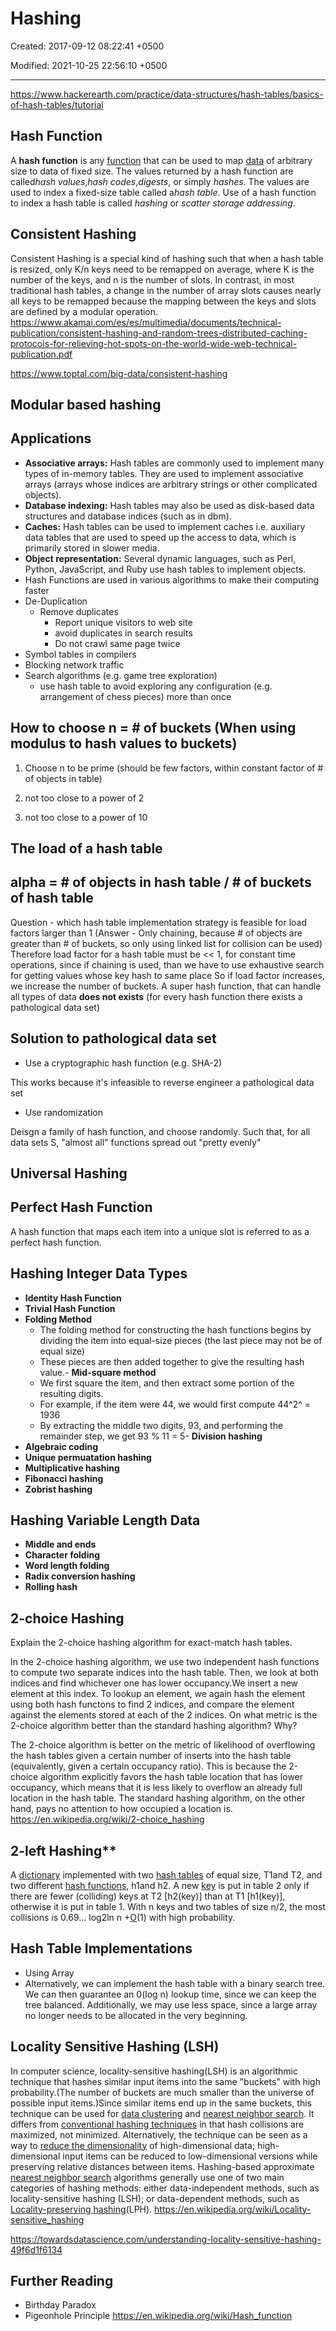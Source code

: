 # Hashing

Created: 2017-09-12 08:22:41 +0500

Modified: 2021-10-25 22:56:10 +0500

---

<https://www.hackerearth.com/practice/data-structures/hash-tables/basics-of-hash-tables/tutorial>

## Hash Function

A **hash function** is any [function](https://en.wikipedia.org/wiki/Function_(mathematics)) that can be used to map [data](https://en.wikipedia.org/wiki/Data_(computing)) of arbitrary size to data of fixed size. The values returned by a hash function are called*hash values*,*hash codes*,*digests*, or simply *hashes*. The values are used to index a fixed-size table called a*hash table*. Use of a hash function to index a hash table is called *hashing* or *scatter storage addressing*.

## Consistent Hashing

Consistent Hashing is a special kind of hashing such that when a hash table is resized, only K/n keys need to be remapped on average, where K is the number of the keys, and n is the number of slots. In contrast, in most traditional hash tables, a change in the number of array slots causes nearly all keys to be remapped because the mapping between the keys and slots are defined by a modular operation.
<https://www.akamai.com/es/es/multimedia/documents/technical-publication/consistent-hashing-and-random-trees-distributed-caching-protocols-for-relieving-hot-spots-on-the-world-wide-web-technical-publication.pdf>

<https://www.toptal.com/big-data/consistent-hashing>

## Modular based hashing

## Applications

- **Associative arrays:** Hash tables are commonly used to implement many types of in-memory tables. They are used to implement associative arrays (arrays whose indices are arbitrary strings or other complicated objects).
- **Database indexing:** Hash tables may also be used as disk-based data structures and database indices (such as in dbm).
- **Caches:** Hash tables can be used to implement caches i.e. auxiliary data tables that are used to speed up the access to data, which is primarily stored in slower media.
- **Object representation:** Several dynamic languages, such as Perl, Python, JavaScript, and Ruby use hash tables to implement objects.
- Hash Functions are used in various algorithms to make their computing faster
- De-Duplication
  - Remove duplicates
    - Report unique visitors to web site
    - avoid duplicates in search results
    - Do not crawl same page twice
- Symbol tables in compilers
- Blocking network traffic
- Search algorithms (e.g. game tree exploration)
  - use hash table to avoid exploring any configuration (e.g. arrangement of chess pieces) more than once

## How to choose n = # of buckets (When using modulus to hash values to buckets)

1. Choose n to be prime (should be few factors, within constant factor of # of objects in table)

2. not too close to a power of 2

3. not too close to a power of 10

## The load of a hash table

## alpha = # of objects in hash table / # of buckets of hash table

Question - which hash table implementation strategy is feasible for load factors larger than 1 (Answer - Only chaining, because # of objects are greater than # of buckets, so only using linked list for collision can be used)
Therefore load factor for a hash table must be << 1, for constant time operations, since if chaining is used, than we have to use exhaustive search for getting values whose key hash to same place
So if load factor increases, we increase the number of buckets.
A super hash function, that can handle all types of data **does not exists** (for every hash function there exists a pathological data set)

## Solution to pathological data set

- Use a cryptographic hash function (e.g. SHA-2)

This works because it's infeasible to reverse engineer a pathological data set

- Use randomization

Deisgn a family of hash function, and choose randomly. Such that, for all data sets S, "almost all" functions spread out "pretty evenly"

## Universal Hashing

## Perfect Hash Function

A hash function that maps each item into a unique slot is referred to as a perfect hash function.

## Hashing Integer Data Types

- **Identity Hash Function**
- **Trivial Hash Function**
- **Folding Method**
  - The folding method for constructing the hash functions begins by dividing the item into equal-size pieces (the last piece may not be of equal size)
  - These pieces are then added together to give the resulting hash value.-  **Mid-square method**
  - We first square the item, and then extract some portion of the resulting digits.
  - For example, if the item were 44, we would first compute 44^2^ = 1936
  - By extracting the middle two digits, 93, and performing the remainder step, we get 93 % 11 = 5-  **Division hashing**
- **Algebraic coding**
- **Unique permuatation hashing**
- **Multiplicative hashing**
- **Fibonacci hashing**
- **Zobrist hashing**

## Hashing Variable Length Data

- **Middle and ends**
- **Character folding**
- **Word length folding**
- **Radix conversion hashing**
- **Rolling hash**

## 2-choice Hashing

Explain the 2-choice hashing algorithm for exact-match hash tables.

In the 2-choice hashing algorithm, we use two independent hash functions to compute two separate indices into the hash table. Then, we look at both indices and find whichever one has lower occupancy.We insert a new element at this index. To lookup an element, we again hash the element using both hash functons to find 2 indices, and compare the element against the elements stored at each of the 2 indices.
On what metric is the 2-choice algorithm better than the standard hashing algorithm? Why?

The 2-choice algorithm is better on the metric of likelihood of overflowing the hash tables given a certain number of inserts into the hash table (equivalently, given a certain occupancy ratio). This is because the 2-choice algorithm explicitly favors the hash table location that has lower occupancy, which means that it is less likely to overflow an already full location in the hash table. The standard hashing algorithm, on the other hand, pays no attention to how occupied a location is.
<https://en.wikipedia.org/wiki/2-choice_hashing>

## 2-left Hashing**

A [dictionary](https://xlinux.nist.gov/dads/HTML/dictionary.html) implemented with two [hash tables](https://xlinux.nist.gov/dads/HTML/hashtab.html) of equal size, T1and T2, and two different [hash functions](https://xlinux.nist.gov/dads/HTML/hash.html), h1and h2. A new [key](https://xlinux.nist.gov/dads/HTML/key.html) is put in table 2 only if there are fewer (colliding) keys at T2 [h2(key)] than at T1 [h1(key)], otherwise it is put in table 1. With n keys and two tables of size n/2, the most collisions is 0.69... log2ln n +[O](https://xlinux.nist.gov/dads/HTML/bigOnotation.html)(1) with high probability.

## Hash Table Implementations

- Using Array
- Alternatively, we can implement the hash table with a binary search tree. We can then guarantee an 0(log n) lookup time, since we can keep the tree balanced. Additionally, we may use less space, since a large array no longer needs to be allocated in the very beginning.

## Locality Sensitive Hashing (LSH)

In computer science, locality-sensitive hashing(LSH) is an algorithmic technique that hashes similar input items into the same "buckets" with high probability.(The number of buckets are much smaller than the universe of possible input items.)Since similar items end up in the same buckets, this technique can be used for [data clustering](https://en.wikipedia.org/wiki/Cluster_analysis) and [nearest neighbor search](https://en.wikipedia.org/wiki/Nearest_neighbor_search). It differs from [conventional hashing techniques](https://en.wikipedia.org/wiki/Hash_function) in that hash collisions are maximized, not minimized. Alternatively, the technique can be seen as a way to [reduce the dimensionality](https://en.wikipedia.org/wiki/Dimension_reduction) of high-dimensional data; high-dimensional input items can be reduced to low-dimensional versions while preserving relative distances between items.
Hashing-based approximate [nearest neighbor search](https://en.wikipedia.org/wiki/Nearest_neighbor_search) algorithms generally use one of two main categories of hashing methods: either data-independent methods, such as locality-sensitive hashing (LSH); or data-dependent methods, such as [Locality-preserving hashing](https://en.wikipedia.org/wiki/Locality-preserving_hashing)(LPH).
<https://en.wikipedia.org/wiki/Locality-sensitive_hashing>

<https://towardsdatascience.com/understanding-locality-sensitive-hashing-49f6d1f6134>

## Further Reading

- Birthday Paradox
- Pigeonhole Principle
<https://en.wikipedia.org/wiki/Hash_function>
